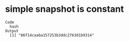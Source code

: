 # simple snapshot is constant

    Code
      hash
    Output
      [1] "86f14caaba157253b3ddc2763d1b9314"

